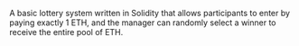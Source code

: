 A basic lottery system written in Solidity that allows participants to enter by paying exactly 1 ETH, and the manager can randomly select a winner to receive the entire pool of ETH.
